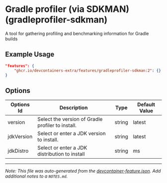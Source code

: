 
# Gradle profiler (via SDKMAN) (gradleprofiler-sdkman)

A tool for gathering profiling and benchmarking information for Gradle builds

## Example Usage

```json
"features": {
    "ghcr.io/devcontainers-extra/features/gradleprofiler-sdkman:2": {}
}
```

## Options

| Options Id | Description | Type | Default Value |
|-----|-----|-----|-----|
| version | Select the version of Gradle profiler to install. | string | latest |
| jdkVersion | Select or enter a JDK version to install. | string | latest |
| jdkDistro | Select or enter a JDK distribution to install | string | ms |



---

_Note: This file was auto-generated from the [devcontainer-feature.json](devcontainer-feature.json).  Add additional notes to a `NOTES.md`._
